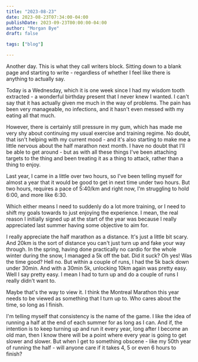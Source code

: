 ```yaml
---
title: "2023-08-23"
date: 2023-08-23T07:34:00-04:00
publishDate: 2023-09-23T00:00:00-04:00
author: "Morgan Bye"
draft: false

tags: ["blog"]

---
```

Another day. This is what they call writers block. Sitting down to a blank page and starting to write - regardless of whether I feel like there is anything to actually say.

Today is a Wednesday, which it is one week since I had my wisdom tooth extracted - a wonderful birthday present that I never knew I wanted. I can't say that it has actually given me much in the way of problems. The pain has been very manageable, no infections, and it hasn't even messed with my eating all that much.

However, there is certainly still pressure in my gum, which has made me very shy about continuing my usual exercise and training regime. No doubt, that isn't helping with my current mood - and it's also starting to make me a little nervous about the half marathon next month. I have no doubt that I'll be able to get around - but as with all these things I've been attaching targets to the thing and been treating it as a thing to attack, rather than a thing to enjoy.

Last year, I came in a little over two hours, so I've been telling myself for almost a year that it would be good to get in next time under two hours. But two hours, requires a pace of 5:40/km and right now, I'm struggling to hold 6:00, and more like 6:30.

Which either means I need to suddenly do a lot more training, or I need to shift my goals towards to just enjoying the experience. I mean, the real reason I initially signed up at the start of the year was because I really appreciated last summer having some objective to aim for.

I really appreciate the half marathon as a distance. It's just a little bit scary. And 20km is the sort of distance you can't just turn up and fake your way through. In the spring, having done practically no cardio for the whole winter during the snow, I managed a 5k off the bat. Did it suck? Oh yes! Was the time good? Hell no. But within a couple of runs, I had the 5k back down under 30min. And with a 30min 5k, unlocking 10km again was pretty easy. Well I say pretty easy. I mean I had to turn up and do a couple of runs I really didn't want to.

Maybe that's the way to view it. I think the Montreal Marathon this year needs to be viewed as something that I turn up to. Who cares about the time, so long as I finish.

I'm telling myself that consistency is the name of the game. I like the idea of running a half at the end of each summer for as long as I can. And if, the intention is to keep turning up and run it every year, long after I become an old man, then I know there will be a point where every year is going to get slower and slower. But when I get to something obscene - like my 50th year of running the half - will anyone care if it takes 4, 5 or even 6 hours to finish?
